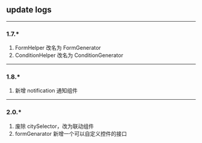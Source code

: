 ## update logs

-----------

### 1.7.*

1. FormHelper 改名为 FormGenerator
2. ConditionHelper 改名为 ConditionGenerator

-----------

### 1.8.*

1. 新增 notification 通知组件

-----------

### 2.0.*

1. 废除 citySelector，改为联动组件
2. formGenarator 新增一个可以自定义控件的接口
